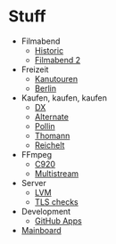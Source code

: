 Stuff
=====

- Filmabend
    - [Historic](filmabend/historicasl.md)
    - [Filmabend 2](filmabend/two.md)
- Freizeit
    - [Kanutouren](kanutouren.md)
    - [Berlin](berlin.md)
- Kaufen, kaufen, kaufen
    - [DX](dx.md)
    - [Alternate](alternate.md)
    - [Pollin](pollin.md)
    - [Thomann](thomann.md)
    - [Reichelt](reichelt.md)
- FFmpeg
    - [C920](c920.md)
    - [Multistream](multistream.md)
- Server
    - [LVM](lvm.md)
    - [TLS checks](tls-check.md)
- Development
    - [GitHub Apps](github-applications.md)
- [Mainboard](https://www.gigabyte.com/Motherboard/GA-AB350M-Gaming-3-rev-1x#support-dl-utility)
